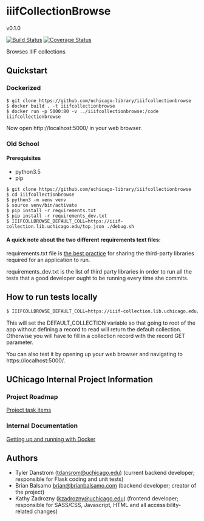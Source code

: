 # iiifCollectionBrowse

v0.1.0

[![Build Status](https://travis-ci.org/uchicago-library/iiifcollectionbrowse.svg?branch=master)](https://travis-ci.org/uchicago-library/iiifcollectionbrowse) [![Coverage Status](https://coveralls.io/repos/github/uchicago-library/iiifcollectionbrowse/badge.svg?branch=master)](https://coveralls.io/github/uchicago-library/iiifcollectionbrowse?branch=master)

Browses IIIF collections

## Quickstart

### Dockerized

```
$ git clone https://github.com/uchicago-library/iiifcollectionbrowse
$ docker build . -t iiifcollectionbrowse
$ docker run -p 5000:80 -v ../iiifcollectionbrowse:/code iiifcollectionbrowse
```
Now open http://localhost:5000/ in your web browser.

### Old School

#### Prerequisites

- python3.5
- pip

```
$ git clone https://github.com/uchicago-library/iiifcollectionbrowse
$ cd iiifcollectionbrowse
$ python3 -m venv venv
$ source venv/bin/activate
$ pip install -r requirements.txt
$ pip install -r requirements_dev.txt
$ IIIFCOLLBROWSE_DEFAULT_COLL=https://iiif-collection.lib.uchicago.edu/top.json ./debug.sh
```

#### A quick note about the two different requirements text files: 

requirements.txt file is [the best practice](https://pip.readthedocs.io/en/1.1/requirements.html) for sharing the third-party libraries required for an application to run.

requirements_dev.txt is the list of third party libraries in order to run all the tests that a good developer ought to be running every time she commits.

## How to run tests locally

```bash
$ IIIFCOLLBROWSE_DEFAULT_COLL=https://iiif-collection.lib.uchicago.edu/top.json ./debug.sh
```

This will set the DEFAULT_COLLECTION variable so that going to root of the app without defining a record to read will return the default collection. Otherwise you will have to fill in a collection record with the record GET parameter.

You can also test it by opening up your web browser and navigating to https://localhost:5000/.

## UChicago Internal Project Information

### Project Roadmap

[Project task items](https://docs.google.com/spreadsheets/d/12tCbNDxhcFOGfHpSguOFPhIOFsFVlb3OLlZJK9wUPk4/edit?usp=sharing)

### Internal Documentation

[Getting up and running with Docker](https://github.com/uchicago-library/Library_Digital_Repository_Documentation/wiki/crash-course-docker)

## Authors
- Tyler Danstrom (tdansrom@uchicago.edu) (current backend developer; responsible for Flask coding and unit tests)
- Brian Balsamo <brian@brianbalsamo.com> (backend developer; creator of the project)
- Kathy Zadrozny (kzadrozny@uchicago.edu) (frontend developer; responsible for SASS/CSS, Javascript, HTML and all accessibility-related changes)
